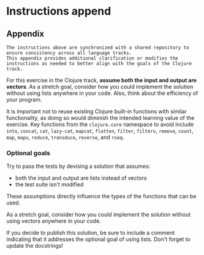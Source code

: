 # Instructions append

## Appendix

~~~~exercism/note
The instructions above are synchronized with a shared repository to ensure consistency across all language tracks.
This appendix provides additional clarification or modifies the instructions as needed to better align with the goals of the Clojure track.
~~~~

For this exercise in the Clojure track, **assume both the input and output are vectors**.
As a stretch goal, consider how you could implement the solution without using lists anywhere in your code.
Also, think about the efficiency of your program.

It is important not to reuse existing Clojure built-in functions with similar functionality, as doing so would diminish the intended learning value of the exercise.
Key functions from the `clojure.core` namespace to avoid include `into`, `concat`, `cat`, `lazy-cat`, `mapcat`, `flatten`, `filter`, `filterv`, `remove`, `count`, `map`, `mapv`, `reduce`, `transduce`, `reverse`, and `rseq`.

### Optional goals

Try to pass the tests by devising a solution that assumes:

- both the input and output are lists instead of vectors
- the test suite isn't modified

These assumptions directly influence the types of the functions that can be used.

As a stretch goal, consider how you could implement the solution without using vectors anywhere in your code.

If you decide to publish this solution, be sure to include a comment indicating that it addresses the optional goal of using lists.
Don't forget to update the docstrings!
